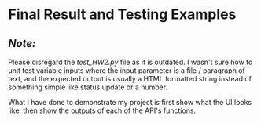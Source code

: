 # Final Result and Testing Examples

## *Note:* 
Please disregard the *test_HW2.py* file as it is outdated. I wasn't sure how to unit test variable inputs where the input parameter is a file / paragraph of text, and the expected output is usually a HTML formatted string instead of something simple like status update or a number.<br>

What I have done to demonstrate my project is first show what the UI looks like, then show the outputs of each of the API's functions.
